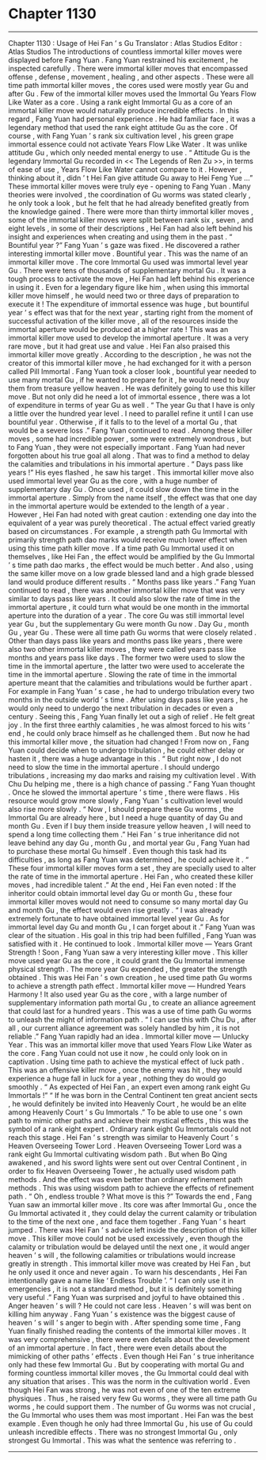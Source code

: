 
# Chapter 1130


---

Chapter 1130 : Usage of Hei Fan ’ s Gu
Translator :
Atlas Studios
Editor :
Atlas Studios
The introductions of countless immortal killer moves were displayed before Fang Yuan .
Fang Yuan restrained his excitement , he inspected carefully .
There were immortal killer moves that encompassed offense , defense , movement , healing , and other aspects .
These were all time path immortal killer moves , the cores used were mostly year Gu and after Gu . Few of the immortal killer moves used the Immortal Gu Years Flow Like Water as a core . Using a rank eight Immortal Gu as a core of an immortal killer move would naturally produce incredible effects .
In this regard , Fang Yuan had personal experience .
He had familiar face , it was a legendary method that used the rank eight attitude Gu as the core .
Of course , with Fang Yuan ’ s rank six cultivation level , his green grape immortal essence could not activate Years Flow Like Water . It was unlike attitude Gu , which only needed mental energy to use .
“ Attitude Gu is the legendary Immortal Gu recorded in << The Legends of Ren Zu >>, in terms of ease of use , Years Flow Like Water cannot compare to it . However , thinking about it , didn ’ t Hei Fan give attitude Gu away to Hei Feng Yue …”
These immortal killer moves were truly eye - opening to Fang Yuan .
Many theories were involved , the coordination of Gu worms was stated clearly , he only took a look , but he felt that he had already benefited greatly from the knowledge gained .
There were more than thirty immortal killer moves , some of the immortal killer moves were split between rank six , seven , and eight levels , in some of their descriptions , Hei Fan had also left behind his insight and experiences when creating and using them in the past .
“ Bountiful year ?” Fang Yuan ’ s gaze was fixed .
He discovered a rather interesting immortal killer move .
Bountiful year .
This was the name of an immortal killer move .
The core Immortal Gu used was immortal level year Gu .
There were tens of thousands of supplementary mortal Gu . It was a tough process to activate the move , Hei Fan had left behind his experience in using it . Even for a legendary figure like him , when using this immortal killer move himself , he would need two or three days of preparation to execute it !
The expenditure of immortal essence was huge , but bountiful year ’ s effect was that for the next year , starting right from the moment of successful activation of the killer move , all of the resources inside the immortal aperture would be produced at a higher rate !
This was an immortal killer move used to develop the immortal aperture .
It was a very rare move , but it had great use and value . Hei Fan also praised this immortal killer move greatly .
According to the description , he was not the creator of this immortal killer move , he had exchanged for it with a person called Pill Immortal .
Fang Yuan took a closer look , bountiful year needed to use many mortal Gu , if he wanted to prepare for it , he would need to buy them from treasure yellow heaven .
He was definitely going to use this killer move .
But not only did he need a lot of immortal essence , there was a lot of expenditure in terms of year Gu as well .
“ The year Gu that I have is only a little over the hundred year level . I need to parallel refine it until I can use bountiful year . Otherwise , if it falls to to the level of a mortal Gu , that would be a severe loss .”
Fang Yuan continued to read .
Among these killer moves , some had incredible power , some were extremely wondrous , but to Fang Yuan , they were not especially important .
Fang Yuan had never forgotten about his true goal all along .
That was to find a method to delay the calamities and tribulations in his immortal aperture .
“ Days pass like years !” His eyes flashed , he saw his target .
This immortal killer move also used immortal level year Gu as the core , with a huge number of supplementary day Gu . Once used , it could slow down the time in the immortal aperture .
Simply from the name itself , the effect was that one day in the immortal aperture would be extended to the length of a year .
However , Hei Fan had noted with great caution : extending one day into the equivalent of a year was purely theoretical . The actual effect varied greatly based on circumstances .
For example , a strength path Gu Immortal with primarily strength path dao marks would receive much lower effect when using this time path killer move .
If a time path Gu Immortal used it on themselves , like Hei Fan , the effect would be amplified by the Gu Immortal ’ s time path dao marks , the effect would be much better .
And also , using the same killer move on a low grade blessed land and a high grade blessed land would produce different results .
“ Months pass like years .”
Fang Yuan continued to read , there was another immortal killer move that was very similar to days pass like years .
It could also slow the rate of time in the immortal aperture , it could turn what would be one month in the immortal aperture into the duration of a year . The core Gu was still immortal level year Gu , but the supplementary Gu were month Gu now .
Day Gu , month Gu , year Gu .
These were all time path Gu worms that were closely related .
Other than days pass like years and months pass like years , there were also two other immortal killer moves , they were called years pass like months and years pass like days .
The former two were used to slow the time in the immortal aperture , the latter two were used to accelerate the time in the immortal aperture .
Slowing the rate of time in the immortal aperture meant that the calamities and tribulations would be further apart . For example in Fang Yuan ’ s case , he had to undergo tribulation every two months in the outside world ’ s time . After using days pass like years , he would only need to undergo the next tribulation in decades or even a century .
Seeing this , Fang Yuan finally let out a sigh of relief .
He felt great joy .
In the first three earthly calamities , he was almost forced to his wits ’ end , he could only brace himself as he challenged them .
But now he had this immortal killer move , the situation had changed !
From now on , Fang Yuan could decide when to undergo tribulation , he could either delay or hasten it , there was a huge advantage in this .
“ But right now , I do not need to slow the time in the immortal aperture . I should undergo tribulations , increasing my dao marks and raising my cultivation level . With Chu Du helping me , there is a high chance of passing .” Fang Yuan thought .
Once he slowed the immortal aperture ’ s time , there were flaws .
His resource would grow more slowly , Fang Yuan ’ s cultivation level would also rise more slowly .
“ Now , I should prepare these Gu worms , the Immortal Gu are already here , but I need a huge quantity of day Gu and month Gu . Even if I buy them inside treasure yellow heaven , I will need to spend a long time collecting them .”
Hei Fan ’ s true inheritance did not leave behind any day Gu , month Gu , and mortal year Gu , Fang Yuan had to purchase these mortal Gu himself .
Even though this task had its difficulties , as long as Fang Yuan was determined , he could achieve it .
“ These four immortal killer moves form a set , they are specially used to alter the rate of time in the immortal aperture . Hei Fan , who created these killer moves , had incredible talent .”
At the end , Hei Fan even noted : If the inheritor could obtain immortal level day Gu or month Gu , these four immortal killer moves would not need to consume so many mortal day Gu and month Gu , the effect would even rise greatly .
“ I was already extremely fortunate to have obtained immortal level year Gu . As for immortal level day Gu and month Gu , I can forget about it .” Fang Yuan was clear of the situation .
His goal in this trip had been fulfilled , Fang Yuan was satisfied with it .
He continued to look .
Immortal killer move — Years Grant Strength !
Soon , Fang Yuan saw a very interesting killer move .
This killer move used year Gu as the core , it could grant the Gu Immortal immense physical strength . The more year Gu expended , the greater the strength obtained .
This was Hei Fan ’ s own creation , he used time path Gu worms to achieve a strength path effect .
Immortal killer move — Hundred Years Harmony !
It also used year Gu as the core , with a large number of supplementary information path mortal Gu , to create an alliance agreement that could last for a hundred years .
This was a use of time path Gu worms to unleash the might of information path .
“ I can use this with Chu Du , after all , our current alliance agreement was solely handled by him , it is not reliable .” Fang Yuan rapidly had an idea .
Immortal killer move — Unlucky Year .
This was an immortal killer move that used Years Flow Like Water as the core . Fang Yuan could not use it now , he could only look on in captivation .
Using time path to achieve the mystical effect of luck path .
This was an offensive killer move , once the enemy was hit , they would experience a huge fall in luck for a year , nothing they do would go smoothly .
“ As expected of Hei Fan , an expert even among rank eight Gu Immortals !”
“ If he was born in the Central Continent ten great ancient sects , he would definitely be invited into Heavenly Court , he would be an elite among Heavenly Court ’ s Gu Immortals .”
To be able to use one ’ s own path to mimic other paths and achieve their mystical effects , this was the symbol of a rank eight expert . Ordinary rank eight Gu Immortals could not reach this stage .
Hei Fan ’ s strength was similar to Heavenly Court ’ s Heaven Overseeing Tower Lord .
Heaven Overseeing Tower Lord was a rank eight Gu Immortal cultivating wisdom path . But when Bo Qing awakened , and his sword lights were sent out over Central Continent , in order to fix Heaven Overseeing Tower , he actually used wisdom path methods . And the effect was even better than ordinary refinement path methods .
This was using wisdom path to achieve the effects of refinement path .
“ Oh , endless trouble ? What move is this ?”
Towards the end , Fang Yuan saw an immortal killer move .
Its core was after Immortal Gu , once the Gu Immortal activated it , they could delay the current calamity or tribulation to the time of the next one , and face them together .
Fang Yuan ’ s heart jumped .
There was Hei Fan ’ s advice left inside the description of this killer move .
This killer move could not be used excessively , even though the calamity or tribulation would be delayed until the next one , it would anger heaven ’ s will , the following calamities or tribulations would increase greatly in strength .
This immortal killer move was created by Hei Fan , but he only used it once and never again .
To warn his descendants , Hei Fan intentionally gave a name like ‘ Endless Trouble ’.
“ I can only use it in emergencies , it is not a standard method , but it is definitely something very useful .” Fang Yuan was surprised and joyful to have obtained this .
Anger heaven ’ s will ?
He could not care less .
Heaven ’ s will was bent on killing him anyway . Fang Yuan ’ s existence was the biggest cause of heaven ’ s will ’ s anger to begin with .
After spending some time , Fang Yuan finally finished reading the contents of the immortal killer moves .
It was very comprehensive , there were even details about the development of an immortal aperture . In fact , there were even details about the mimicking of other paths ’ effects .
Even though Hei Fan ’ s true inheritance only had these few Immortal Gu .
But by cooperating with mortal Gu and forming countless immortal killer moves , the Gu Immortal could deal with any situation that arises .
This was the norm in the cultivation world .
Even though Hei Fan was strong , he was not even of one of the ten extreme physiques . Thus , he raised very few Gu worms , they were all time path Gu worms , he could support them .
The number of Gu worms was not crucial , the Gu Immortal who uses them was most important .
Hei Fan was the best example .
Even though he only had three Immortal Gu , his use of Gu could unleash incredible effects .
There was no strongest Immortal Gu , only strongest Gu Immortal . This was what the sentence was referring to .

---

